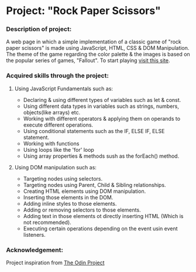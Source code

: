 # Project: "Rock Paper Scissors"

### Description of project: 
A web page in which a simple implementation of a classic game of "rock paper scissors" is made using JavaScript, HTML, CSS & DOM Manipulation. The theme of the game 
regarding the color palette & the images is based on the popular series of games, "Fallout". To start playing [visit this site](https://character-ignotus.github.io/Project--Rock_Paper_Scissors/).

### Acquired skills through the project:

1. Using JavaScript Fundamentals such as:
    - Declaring & using different types of variables such as let & const.
    - Using different data types in variables such as strings, numbers, objects(like arrays) etc.
    - Working with different operators & applying them on operands to execute different operations.
    - Using conditional statements such as the IF, ELSE IF, ELSE statement.
    - Working with functions
    - Using loops like the 'for' loop
    - Using array properties & methods sush as the forEach() method.

2. Using DOM manipulation such as:
    - Targeting nodes using selectors.
    - Targeting nodes using Parent, Child & Sibling relationships.
    - Creating HTML elements using DOM manipulation.
    - Inserting those elements in the DOM.
    - Adding inline styles to those elements.
    - Adding or removing selectors to those elements.
    - Adding text in those elements ot directly inserting HTML (Which is not recommended).
    - Executing certain operations depending on the event usin event listeners.

### Acknowledgement:

Project inspiration from [The Odin Project](https://www.theodinproject.com/)
